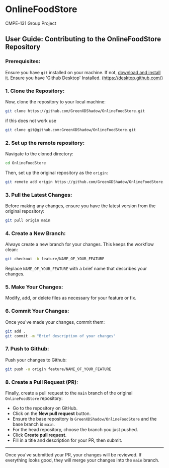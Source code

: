 # OnlineFoodStore
CMPE-131 Group Project

## User Guide: Contributing to the OnlineFoodStore Repository

### Prerequisites:
Ensure you have `git` installed on your machine. If not, [download and install it](https://git-scm.com/downloads).
Ensure you have 'Github Desktop' Installed. (https://desktop.github.com/)

### 1. **Clone the Repository**:
Now, clone the repository to your local machine:

```bash
git clone https://github.com/GreenXDShadow/OnlineFoodStore.git
```
if this does not work use

```bash
git clone git@github.com:GreenXDShadow/OnlineFoodStore.git
```

### 2. **Set up the remote repository**:
Navigate to the cloned directory:

```bash
cd OnlineFoodStore
```

Then, set up the original repository as the `origin`:

```bash
git remote add origin https://github.com/GreenXDShadow/OnlineFoodStore.git
```

### 3. **Pull the Latest Changes**:
Before making any changes, ensure you have the latest version from the original repository:

```bash
git pull origin main
```

### 4. **Create a New Branch**:
Always create a new branch for your changes. This keeps the workflow clean:

```bash
git checkout -b feature/NAME_OF_YOUR_FEATURE
```
Replace `NAME_OF_YOUR_FEATURE` with a brief name that describes your changes.

### 5. **Make Your Changes**:
Modify, add, or delete files as necessary for your feature or fix.

### 6. **Commit Your Changes**:
Once you've made your changes, commit them:

```bash
git add .
git commit -m "Brief description of your changes"
```

### 7. **Push to Github**:
Push your changes to Github:

```bash
git push -u origin feature/NAME_OF_YOUR_FEATURE
```

### 8. **Create a Pull Request (PR)**:
Finally, create a pull request to the `main` branch of the original `OnlineFoodStore` repository:

- Go to the repository on GitHub.
- Click on the **New pull request** button.
- Ensure the base repository is `GreenXDShadow/OnlineFoodStore` and the base branch is `main`.
- For the head repository, choose the branch you just pushed.
- Click **Create pull request**.
- Fill in a title and description for your PR, then submit.

---

Once you've submitted your PR, your changes will be reviewed. If everything looks good, they will merge your changes into the `main` branch.
